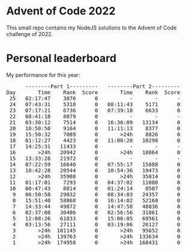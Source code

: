 # Advent of Code 2022
This small repo contains my NodeJS solutions to the Advent of Code challenge of 2022.

# Personal leaderboard

My performance for this year:
<pre>
      --------Part 1---------   --------Part 2---------
Day       Time    Rank  Score       Time    Rank  Score
 25   02:17:47    3876      0          -       -      -
 24   07:43:31    5318      0   08:11:43    5171      0
 23   07:17:21    6736      0   07:39:18    6633      0
 22   08:41:18    8079      0          -       -      -
 21   03:30:12    7514      0   16:36:09   13134      0
 20   10:50:50    9164      0   11:11:13    8377      0
 19   15:50:32    7089      0       >24h    8826      0
 18   01:12:27    4423      0   11:00:20   10298      0
 17   14:25:31   11433      0          -       -      -
 16       >24h   20942      0       >24h   18064      0
 15   13:33:28   21972      0          -       -      -
 14   07:22:59   16640      0   07:55:17   15888      0
 13   10:42:28   20544      0   10:54:36   19473      0
 12       >24h   35908      0       >24h   35014      0
 11   01:17:01    7293      0   04:37:02   11080      0
 10   00:47:43    8814      0   01:24:14    8507      0
  9   06:50:58   29032      0   08:34:03   24357      0
  8   15:51:40   58868      0   16:14:02   52168      0
  7   14:33:44   49872      0   14:47:58   48036      0
  6   02:37:08   30486      0   02:56:56   31861      0
  5   12:08:26   61833      0   15:06:05   69561      0
  4   03:13:56   27111      0   03:19:06   26127      0
  3       >24h  101145      0       >24h   95652      0
  2       >24h  139763      0       >24h  133634      0
  1       >24h  174958      0       >24h  168431      0
</pre>
